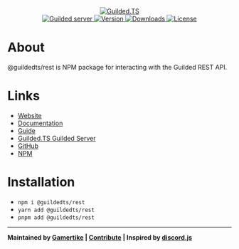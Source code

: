 <div align="center">
    <a href="https://guildedts.js.org">
        <img src="https://guildedts.js.org/banner.png" alt="Guilded.TS"/>
    </a>
    <div>
        <A href="https://guildedts.js.org/support">
            <img src="https://shields.yoki-labs.xyz/shields/vanity/guildedts?style=for-the-badge" alt="Guilded server">
        </a>
        <a href="https://npmjs.com/@guildedts/rest">
            <img src="https://img.shields.io/npm/v/@guildedts/rest?style=for-the-badge" alt="Version" />
        </a>
        <a href="https://npmjs.com/@guildedts/rest">
            <img src="https://img.shields.io/npm/dt/@guildedts/rest?style=for-the-badge" alt="Downloads" />
        </a>
        <a href="https://github.com/guildedts/guilded.ts/blob/main/LICENSE">
            <img src="https://img.shields.io/github/license/guildedts/guilded.ts?style=for-the-badge" alt="License" />
        </a>
    </div>
</div>

# About

@guildedts/rest is NPM package for interacting with the Guilded REST API.

# Links

-   [Website](https://guildedts.js.org)
-   [Documentation](https://docs.guildedts.js.org/modules/_guildedts_rest)
-   [Guide](https://guildedts.js.org/guide)
-   [Guilded.TS Guilded Server](https://guildedts.js.org/support)
-   [GitHub](https://github.com/guildedts/guilded.ts/tree/main/packages/rest)
-   [NPM](https://npmjs.com/@guildedts/rest)

# Installation

-   `npm i @guildedts/rest`
-   `yarn add @guildedts/rest`
-   `pnpm add @guildedts/rest`

---

**Maintained by [Gamertike](https://gamertike.com) | [Contribute](https://github.com/guildedts/guilded.ts/tree/main/.github/CONTRIBUTING.md) | Inspired by [discord.js](https://discord.js.org)**
